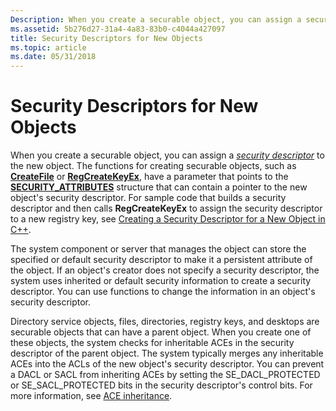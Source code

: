 ```yaml
---
Description: When you create a securable object, you can assign a security descriptor to the new object.
ms.assetid: 5b276d27-31a4-4a83-83b0-c4044a427097
title: Security Descriptors for New Objects
ms.topic: article
ms.date: 05/31/2018
---
```


# Security Descriptors for New Objects

When you create a securable object, you can assign a [*security descriptor*](https://docs.microsoft.com/windows/desktop/SecGloss/s-gly) to the new object. The functions for creating securable objects, such as [**CreateFile**](https://docs.microsoft.com/windows/desktop/api/fileapi/nf-fileapi-createfilea) or [**RegCreateKeyEx**](https://docs.microsoft.com/windows/desktop/api/winreg/nf-winreg-regcreatekeyexa), have a parameter that points to the [**SECURITY\_ATTRIBUTES**](https://msdn.microsoft.com/library/Aa379560(v=VS.85).aspx) structure that can contain a pointer to the new object's security descriptor. For sample code that builds a security descriptor and then calls **RegCreateKeyEx** to assign the security descriptor to a new registry key, see [Creating a Security Descriptor for a New Object in C++](creating-a-security-descriptor-for-a-new-object-in-c--.md).

The system component or server that manages the object can store the specified or default security descriptor to make it a persistent attribute of the object. If an object's creator does not specify a security descriptor, the system uses inherited or default security information to create a security descriptor. You can use functions to change the information in an object's security descriptor.

Directory service objects, files, directories, registry keys, and desktops are securable objects that can have a parent object. When you create one of these objects, the system checks for inheritable ACEs in the security descriptor of the parent object. The system typically merges any inheritable ACEs into the ACLs of the new object's security descriptor. You can prevent a DACL or SACL from inheriting ACEs by setting the SE\_DACL\_PROTECTED or SE\_SACL\_PROTECTED bits in the security descriptor's control bits. For more information, see [ACE inheritance](ace-inheritance.md).

 

 



